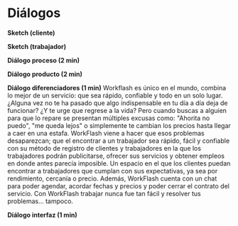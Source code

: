 
<h1>Diálogos</h1>

  **Sketch (cliente)** 

 
  **Sketch (trabajador)** 

 
  **Diálogo proceso (2 min)**

 
 **Diálogo producto (2 min)** 

 
**Diálogo diferenciadores (1 min)** 
Workflash es único en el mundo, combina lo mejor de un servicio: que sea rápido, confiable y todo en un solo lugar. ¿Alguna vez no te ha pasado que algo indispensable en tu día a día deja de funcionar? ¿Y te urge que regrese a la vida? Pero cuando buscas a alguien para que lo repare se presentan múltiples excusas como: "Ahorita no puedo", "me queda lejos" o simplemente te cambian los precios hasta llegar a caer en una estafa. WorkFlash viene a hacer que esos problemas desaparezcan; que el encontrar a un trabajador sea rápido, fácil y confiable con su método de registro de clientes y trabajadores en la que los trabajadores podrán publicitarse, ofrecer sus servicios y obtener empleos en donde antes parecía imposible. Un espacio en el que los clientes puedan encontrar a trabajadores que cumplan con sus expectativas, ya sea por rendimiento, cercanía o precio. Además, WorkFlash cuenta con un chat para poder agendar, acordar fechas y precios y poder cerrar el contrato del servicio. Con WorkFlash trabajar nunca fue tan fácil y resolver tus problemas... tampoco.
 
**Diálogo interfaz (1 min)**

 

<!--stackedit_data:
eyJoaXN0b3J5IjpbLTIzNDA5ODc5MywtMjQwNzAzODQzLDE1MT
U3NzA0NjIsMTc5OTg5NTE3NSwtNTkzNTUzOTQ5LC04Mjk3MDY5
NjhdfQ==
-->